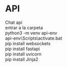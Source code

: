# API
Chat api  
entrar a la carpeta  
python3 -m venv api-env  
api-env\Scripts\activate.bat  
pip install websockets  
pip install fastapi  
pip install uvicorn  
pip install Jinja2  
